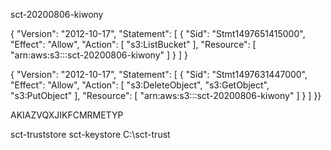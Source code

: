 sct-20200806-kiwony

{
    "Version": "2012-10-17",
    "Statement": [
        {
            "Sid": "Stmt1497651415000",
            "Effect": "Allow",
            "Action": [
                "s3:ListBucket"
            ],
            "Resource": [
                "arn:aws:s3:::sct-20200806-kiwony"
            ]
        }
    ]
}
    
    
    


{
    "Version": "2012-10-17",
    "Statement": [
            {
                "Sid": "Stmt1497631447000",
                "Effect": "Allow",
                "Action": [
                    "s3:DeleteObject",
                    "s3:GetObject",
                    "s3:PutObject"
                ],
                "Resource": [
                    "arn:aws:s3:::sct-20200806-kiwony"
                ]
            }
        ]
    }}

AKIAZVQXJIKFCMRMETYP

sct-truststore
sct-keystore
C:\sct-trust
